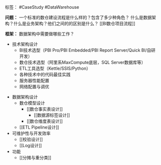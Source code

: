 标签： #CaseStudy #DataWarehouse


**问题：**
一个标准的数仓建设流程是什么样的？包含了多少种角色？
什么是数据架构？什么是业务架构？他们之间的的区别是什么？ [[BI数仓项目流程]]


**框架：**
数据架构中需要做哪些工作？
* 技术架构设计
	* BI技术选型（PBI Pro/PBI Embedded/PBI Report Server/Quick BI/自研开发）
	* 数仓技术选型（阿里系MaxCompute底层，SQL Server数据库等）
	* ETL工具选型（Kettle/SSIS/Python）
	* 各种技术中的代码最佳实践
	* 服务器性能配置
	* 网络配置与调优
- 数据架构设计
	- 数仓模型设计
		- [[数仓事实表设计]]
			- [[数据源标签设计]]
		- [[数仓维度表设计]]
	- [[ETL Pipeline设计]]
- 可维护性与开发效率
	- [[校验设计]]
	* [[Log设计]]
- 功能
	- [[分摊与重分类]]